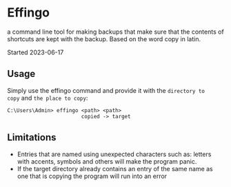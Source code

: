 # Effingo

a command line tool for making backups that make sure that the contents of shortcuts are kept with the backup. Based on the word copy in latin.

Started 2023-06-17

## Usage

Simply use the effingo command and provide it with the `directory to copy` and `the place to copy`:

```text
C:\Users\Admin> effingo <path> <path>
                        copied -> target
```

## Limitations
* Entries that are named using unexpected characters such as: letters with accents, symbols and others will make the program panic.
* If the target directory already contains an entry of the same name as one that is copying the program will run into an error

